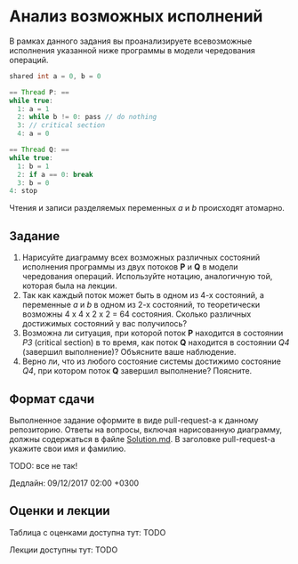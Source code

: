 # Анализ возможных исполнений

В рамках данного задания вы проанализируете всевозможные исполнения указанной ниже программы в модели чередования операций.

```java
shared int a = 0, b = 0

== Thread P: ==
while true:
  1: a = 1
  2: while b != 0: pass // do nothing
  3: // critical section
  4: a = 0

== Thread Q: ==
while true:
  1: b = 1
  2: if a == 0: break
  3: b = 0
4: stop
```

Чтения и записи разделяемых переменных *a* и *b* происходят атомарно.

## Задание

1. Нарисуйте диаграмму всех возможных различных состояний исполнения программы из двух потоков **P** и **Q** в модели чередования операций. Используйте нотацию, аналогичную той, которая была на лекции. 
2. Так как каждый поток может быть в одном из 4-х состояний, а переменные *a* и *b* в одном из 2-х состояний, то теоретически возможны 4 x 4 x 2 x 2 = 64 состояния. Сколько различных достижимых состояний у вас получилось?
3. Возможна ли ситуация, при которой поток **P** находится в состоянии *P3* (critical section) в то время, как поток **Q** находится в состоянии *Q4* (завершил выполнение)? Объясните ваше наблюдение.
4. Верно ли, что из любого состояние системы достижимо состояние *Q4*, при котором поток **Q** завершил выполнение? Поясните.

## Формат сдачи
Выполненное задание оформите в виде pull-request-а к данному репозиторию. Ответы на вопросы, включая нарисованную диаграмму, должны содержаться в файле [Solution.md](Solution.md). В заголовке pull-request-а укажите свои имя и фамилию.

TODO: все не так!

Дедлайн: 09/12/2017 02:00 +0300

## Оценки и лекции
Таблица с оценками доступна тут: TODO

Лекции доступны тут: TODO
